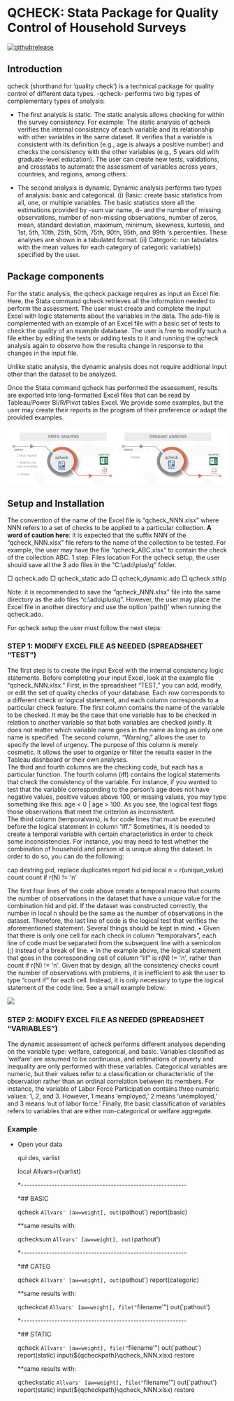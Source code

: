 QCHECK: Stata Package for Quality Control of Household Surveys
==============================================================
[![githubrelease](https://img.shields.io/github/release/worldbank/qcheck/all.svg?label=current+release)](https://github.com/worldbank/qcheck/releases)

Introduction
------------
qcheck (shorthand for ‘quality check’) is a technical package for quality control of different data types. -qcheck- performs two big types of complementary types of analysis: 
 
- The first analysis is static. 
The static analysis allows checking for within the survey consistency. For example:
The static analysis of qcheck verifies the internal consistency of each variable and its relationship with other variables in the same dataset. It verifies that a variable is consistent with its definition (e.g., age is always a positive number) and checks the consistency with the other variables (e.g., 5 years old with graduate-level education). The user can create new tests, validations, and crosstabs to automate the assessment of variables across years, countries, and regions, among others.

- The second analysis is dynamic.
Dynamic analysis performs two types of analysis: basic and categorical. 
(i)	Basic: create basic statistics from all, one, or multiple variables. The basic statistics store all the estimations provided by -sum var name, d- and the number of missing observations, number of non-missing observations, number of zeros, mean, standard deviation, maximum, minimum, skewness, kurtosis, and 1st, 5th, 10th, 25th, 50th, 75th, 90th, 95th, and 99th ‘s percentiles. These analyses are shown in a tabulated format. 
(ii)	Categoric: run tabulates with the mean values for each category of categoric variable(s) specified by the user.

## Package components

For the static analysis, the qcheck package requires as input an Excel file. Here, the Stata command qcheck retrieves all the information needed to perform the assessment. The user must create and complete the input Excel with logic statements about the variables in the data. The ado-file is complemented with an example of an Excel file with a basic set of tests to check the quality of an example database. The user is free to modify such a file either by editing the tests or adding tests to it and running the qcheck analysis again to observe how the results change in response to the changes in the input file. 

Unlike static analysis, the dynamic analysis does not require additional input other than the dataset to be analyzed. 

Once the Stata command qcheck has performed the assessment, results are exported into long-formatted Excel files that can be read by Tableau/Power BI/R/Pivot tables Excel. We provide some examples, but the user may create their reports in the program of their preference or adapt the provided examples.


<img src="./images/qcheck_components.png">

## Setup and Installation
The convention of the name of the Excel file is “qcheck_NNN.xlsx” where NNN refers to a set of checks to be applied to a particular collection. 
**A word of caution here**: it is expected that the suffix NNN of the “qcheck_NNN.xlsx” file refers to the name of the collection to be tested. For example, the user may have the file “qcheck_ABC.xlsx” to contain the check of the collection ABC. 1 step: Files location
For the qcheck setup, the user should save all the 3 ado files in the “C:\ado\plus\q” folder. 
 
□	qcheck.ado
□	qcheck_static.ado
□	qcheck_dynamic.ado
□	qcheck.sthlp
 

Note: it is recommended to save the “qcheck_NNN.xlsx” file into the same directory as the ado files “c:\ado\plus\q”. However, the user may place the Excel file in another directory and use the option ‘path()’ when running the qcheck.ado. 


For qcheck setup the user must follow the next steps:

### STEP 1: MODIFY EXCEL FILE AS NEEDED (SPREADSHEET “TEST”)
The first step is to create the input Excel with the internal consistency logic statements. Before completing your input Excel, look at the example file “qcheck_NNN.xlsx.” First, in the spreadsheet “TEST,” you can add, modify, or edit the set of quality checks of your database. Each row corresponds to a different check or logical statement, and each column corresponds to a particular check feature. 
The first column contains the name of the variable to be checked. It may be the case that one variable has to be checked in relation to another variable so that both variables are checked jointly. It does not matter which variable name goes in the name as long as only one name is specified. 
The second column, “Warning,” allows the user to specify the level of urgency. The purpose of this column is merely cosmetic. It allows the user to organize or filter the results easier in the Tableau dashboard or their own analyses.  
The third and fourth columns are the checking code, but each has a particular function. The fourth column (iff) contains the logical statements that check the consistency of the variable. For instance, if you wanted to test that the variable corresponding to the person’s age does not have negative values, positive values above 100, or missing values, you may type something like this: age < 0 | age > 100. As you see, the logical test flags those observations that meet the criterion as inconsistent.  
The third column (temporalvars), is for code lines that must be executed before the logical statement in column “iff.” Sometimes, it is needed to create a temporal variable with certain characteristics in order to check some inconsistencies. For instance, you may need to test whether the combination of household and person id is unique along the dataset. In order to do so, you can do the following:

cap destring pid, replace
duplicates report hid pid
local n = r(unique_value)
count
count if r(N) != 'n' 

The first four lines of the code above create a temporal macro that counts the number of observations in the dataset that have a unique value for the combination hid and pid. If the dataset was constructed correctly, the number in local n should be the same as the number of observations in the dataset. Therefore, the last line of code is the logical test that verifies the aforementioned statement.  Several things should be kept in mind. 
•	Given that there is only one cell for each check in column “temporalvars”, each line of code must be separated from the subsequent line with a semicolon (;) instead of a break of line.
•	In the example above, the logical statement that goes in the corresponding cell of column “iif” is r(N) != 'n', rather than count if r(N) != 'n'. Given that by design, all the consistency checks count the number of observations with problems, it is inefficient to ask the user to type “count if” for each cell. Instead, it is only necessary to type the logical statement of the code line. 
See a small example below:

<img src="./images/qcheck_summary.png">

### STEP 2: MODIFY EXCEL FILE AS NEEDED (SPREADSHEET “VARIABLES”)
The dynamic assessment of qcheck performs different analyses depending on the variable type: welfare, categorical, and basic. Variables classified as ‘welfare’ are assumed to be continuous, and estimations of poverty and inequality are only performed with these variables. Categorical variables are numeric, but their values refer to a classification or characteristic of the observation rather than an ordinal correlation between its members. For instance, the variable of Labor Force Participation contains three numeric values: 1, 2, and 3. However, 1 means ‘employed,’ 2 means ‘unemployed,’ and 3 means ‘out of labor force.’ Finally, the basic classification of variables refers to variables that are either non-categorical or welfare aggregate. 


### Example

* Open your data

	qui des, varlist
	
	local Allvars=r(varlist)
		
	*-----------------------------------------------------------
	
	*## BASIC
	
	qcheck `Allvars' [aw=weight], out(`pathout') report(basic) 
	
	**same results with: 
	
 	qchecksum `Allvars' [aw=weight], out(`pathout')
	
	*-----------------------------------------------------------
	
	*## CATEG
	
	qcheck `Allvars' [aw=weight], out(`pathout') report(categoric) 
	
	**same results with: 
	
 	qcheckcat `Allvars' [aw=weight], file("`filename'") out(`pathout')

	*-----------------------------------------------------------
	
	*## STATIC	
	
	qcheck `Allvars' [aw=weight], file("`filename'") out(`pathout') report(static) input(${qcheckpath}\qcheck_NNN.xlsx) restore
	
	**same results with: 
	
 	qcheckstatic `Allvars' [aw=weight], file("`filename'") out(`pathout') report(static) input(${qcheckpath}\qcheck_NNN.xlsx) restore



